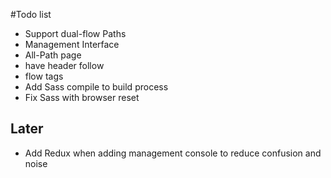 #Todo list

* Support dual-flow Paths
* Management Interface
* All-Path page
* have header follow
* flow tags
* Add Sass compile to build process
* Fix Sass with browser reset 

## Later

* Add Redux when adding management console to reduce confusion and noise
